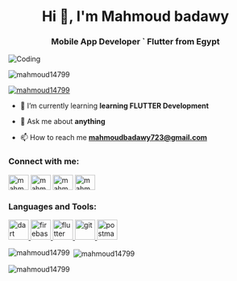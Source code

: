 <h1 align="center">Hi 👋, I'm Mahmoud badawy</h1>
<h3 align="center">Mobile App Developer ` Flutter from Egypt</h3>
<img alt="Coding" width-"400" src="https://www.google.com/url?sa=i&url=https%3A%2F%2Fwww.freepik.com%2Ffree-photos-vectors%2Fflutter&psig=AOvVaw2dd9JjHZr2UqSoIo3bTsuT&ust=1712370544991000&source=images&cd=vfe&opi=89978449&ved=0CBIQjRxqFwoTCNCIks2DqoUDFQAAAAAdAAAAABAE">
<p align="left"> <img src="https://komarev.com/ghpvc/?username=mahmoud14799&label=Profile%20views&color=0e75b6&style=flat" alt="mahmoud14799" /> </p>

<p align="left"> <a href="https://twitter.com/mahmoud14799" target="blank"><img src="https://img.shields.io/twitter/follow/mahmoud14799?logo=twitter&style=for-the-badge" alt="mahmoud14799" /></a> </p>

- 🌱 I’m currently learning **learning FLUTTER Development**

- 💬 Ask me about **anything**

- 📫 How to reach me **mahmoudbadawy723@gmail.com**

<h3 align="left">Connect with me:</h3>
<p align="left">
<a href="https://twitter.com/mahmoud14799" target="blank"><img align="center" src="https://raw.githubusercontent.com/rahuldkjain/github-profile-readme-generator/master/src/images/icons/Social/twitter.svg" alt="mahmoud14799" height="30" width="40" /></a>
<a href="https://linkedin.com/in/mahmoud badawy" target="blank"><img align="center" src="https://raw.githubusercontent.com/rahuldkjain/github-profile-readme-generator/master/src/images/icons/Social/linked-in-alt.svg" alt="mahmoud badawy" height="30" width="40" /></a>
<a href="https://fb.com/mahmoud badawy" target="blank"><img align="center" src="https://raw.githubusercontent.com/rahuldkjain/github-profile-readme-generator/master/src/images/icons/Social/facebook.svg" alt="mahmoud badawy" height="30" width="40" /></a>
<a href="https://instagram.com/mahmoud_badawy147" target="blank"><img align="center" src="https://raw.githubusercontent.com/rahuldkjain/github-profile-readme-generator/master/src/images/icons/Social/instagram.svg" alt="mahmoud_badawy147" height="30" width="40" /></a>
</p>

<h3 align="left">Languages and Tools:</h3>
<p align="left"> <a href="https://dart.dev" target="_blank" rel="noreferrer"> <img src="https://www.vectorlogo.zone/logos/dartlang/dartlang-icon.svg" alt="dart" width="40" height="40"/> </a> <a href="https://firebase.google.com/" target="_blank" rel="noreferrer"> <img src="https://www.vectorlogo.zone/logos/firebase/firebase-icon.svg" alt="firebase" width="40" height="40"/> </a> <a href="https://flutter.dev" target="_blank" rel="noreferrer"> <img src="https://www.vectorlogo.zone/logos/flutterio/flutterio-icon.svg" alt="flutter" width="40" height="40"/> </a> <a href="https://git-scm.com/" target="_blank" rel="noreferrer"> <img src="https://www.vectorlogo.zone/logos/git-scm/git-scm-icon.svg" alt="git" width="40" height="40"/> </a> <a href="https://postman.com" target="_blank" rel="noreferrer"> <img src="https://www.vectorlogo.zone/logos/getpostman/getpostman-icon.svg" alt="postman" width="40" height="40"/> </a> </p>

<p><img align="left" src="https://github-readme-stats.vercel.app/api/top-langs?username=mahmoud14799&show_icons=true&locale=en&layout=compact" alt="mahmoud14799" /></p>

<p>&nbsp;<img align="center" src="https://github-readme-stats.vercel.app/api?username=mahmoud14799&show_icons=true&locale=en" alt="mahmoud14799" /></p>

<p><img align="center" src="https://github-readme-streak-stats.herokuapp.com/?user=mahmoud14799&" alt="mahmoud14799" /></p>
